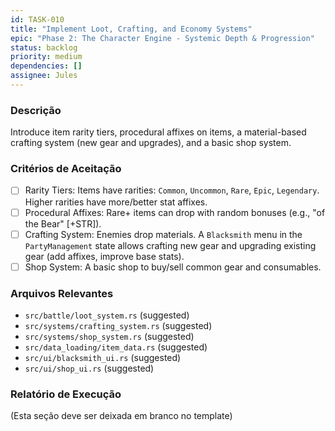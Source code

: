 ```yaml
---
id: TASK-010
title: "Implement Loot, Crafting, and Economy Systems"
epic: "Phase 2: The Character Engine - Systemic Depth & Progression"
status: backlog
priority: medium
dependencies: []
assignee: Jules
---
```


### Descrição

Introduce item rarity tiers, procedural affixes on items, a material-based crafting system (new gear and upgrades), and a basic shop system.

### Critérios de Aceitação

- [ ] Rarity Tiers: Items have rarities: `Common`, `Uncommon`, `Rare`, `Epic`, `Legendary`. Higher rarities have more/better stat affixes.
- [ ] Procedural Affixes: Rare+ items can drop with random bonuses (e.g., "of the Bear" [+STR]).
- [ ] Crafting System: Enemies drop materials. A `Blacksmith` menu in the `PartyManagement` state allows crafting new gear and upgrading existing gear (add affixes, improve base stats).
- [ ] Shop System: A basic shop to buy/sell common gear and consumables.

### Arquivos Relevantes

* `src/battle/loot_system.rs` (suggested)
* `src/systems/crafting_system.rs` (suggested)
* `src/systems/shop_system.rs` (suggested)
* `src/data_loading/item_data.rs` (suggested)
* `src/ui/blacksmith_ui.rs` (suggested)
* `src/ui/shop_ui.rs` (suggested)

### Relatório de Execução

(Esta seção deve ser deixada em branco no template)
